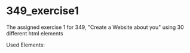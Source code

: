# 349_exercise1
The assigned exercise 1 for 349, "Create a Website about you" using 30 different html elements

Used Elements: 
<!--Comment-->
<!DOCTYPE html>
<head>
<meta>
<title>
<body>
<div>
<h3> <h2> <h5>
<nav>
<p>
<b>
<a>
<i>
<ul>
<ol>
<li>
<table>
<tr>
<th>
<img>
<audio>
<source>
<footer>
<article>
<iframe>
<hr>
<br>
<details>
<summary>
<button>
<dialog>
<embed>